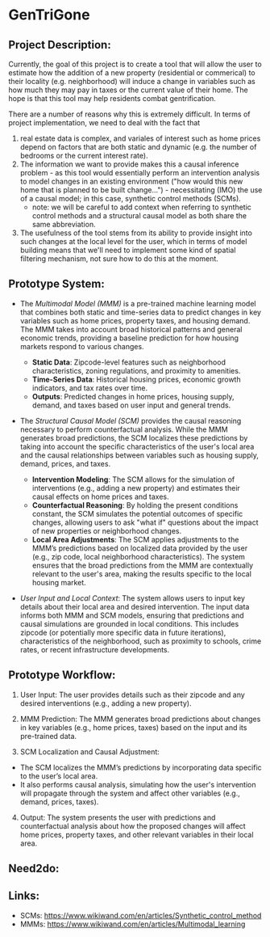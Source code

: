 # GenTriGone

## Project Description:

Currently, the goal of this project is to create a tool that will allow the user to estimate how the addition of a new property (residential or commerical) to their locality (e.g. neighborhood) will induce a change in variables such as how much they may pay in taxes or the current value of their home. The hope is that this tool may help residents combat gentrification.

There are a number of reasons why this is extremely difficult. In terms of project implementation, we need to deal with the fact that

1. real estate data is complex, and variales of interest such as home prices depend on factors that are both static and dynamic (e.g. the number of bedrooms or the current interest rate).
2. The information we want to provide makes this a causal inference problem - as this tool would essentially perform an intervention analysis to model changes in an existing environment ("how would this new home that is planned to be built change...") - necessitating (IMO) the use of a causal model; in this case, synthetic control methods (SCMs).
   * note: we will be careful to add context
    when referring to synthetic control methods and a structural causal model as both share the same abbreviation.
4. The usefulness of the tool stems from its ability to provide insight into such changes at the local level for the user, which in terms of model building means that we'll need to implement some kind of spatial filtering mechanism, not sure how to do this at the moment.

## Prototype System:


- The *Multimodal Model (MMM)* is a pre-trained machine learning model that combines both static and time-series data to predict changes in key variables such as home prices, property taxes, and housing demand. The MMM takes into account broad historical patterns and general economic trends, providing a baseline prediction for how housing markets respond to various changes.

  - **Static Data**: Zipcode-level features such as neighborhood characteristics, zoning regulations, and proximity to amenities.
  - **Time-Series Data**: Historical housing prices, economic growth indicators, and tax rates over time.
  - **Outputs**: Predicted changes in home prices, housing supply, demand, and taxes based on user input and general trends.

- The *Structural Causal Model (SCM)* provides the causal reasoning necessary to perform counterfactual analysis. While the MMM generates broad predictions, the SCM localizes these predictions by taking into account the specific characteristics of the user's local area and the causal relationships between variables such as housing supply, demand, prices, and taxes.

  - **Intervention Modeling**: The SCM allows for the simulation of interventions (e.g., adding a new property) and estimates their causal effects on home prices and taxes.
  - **Counterfactual Reasoning**: By holding the present conditions constant, the SCM simulates the potential outcomes of specific changes, allowing users to ask "what if" questions about the impact of new properties or neighborhood changes.
  - **Local Area Adjustments**: The SCM applies adjustments to the MMM’s predictions based on localized data provided by the user (e.g., zip code, local neighborhood characteristics). The system ensures that the broad predictions from the MMM are contextually relevant to the user's area, making the results specific to the local housing market.

- *User Input and Local Context*: The system allows users to input key details about their local area and desired intervention. The input data informs both MMM and SCM models, ensuring that predictions and causal simulations are grounded in local conditions. This includes zipcode (or potentially more specific data in future iterations), characteristics of the neighborhood, such as proximity to schools, crime rates, or recent infrastructure developments.

## Prototype Workflow:

1. User Input: The user provides details such as their zipcode and any desired interventions (e.g., adding a new property).

2. MMM Prediction: The MMM generates broad predictions about changes in key variables (e.g., home prices, taxes) based on the input and its pre-trained data.

3. SCM Localization and Causal Adjustment:

- The SCM localizes the MMM’s predictions by incorporating data specific to the user’s local area.
- It also performs causal analysis, simulating how the user's intervention will propagate through the system and affect other variables (e.g., demand, prices, taxes).

4. Output: The system presents the user with predictions and counterfactual analysis about how the proposed changes will affect home prices, property taxes, and other relevant variables in their local area.

## Need2do:

## Links:

- SCMs: https://www.wikiwand.com/en/articles/Synthetic_control_method
- MMMs: https://www.wikiwand.com/en/articles/Multimodal_learning
